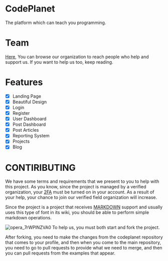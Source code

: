 # CodePlanet

The platform which can teach you programming.

#  Team

[Here](https://github.com/codeplanett), You can browse our organization to reach people who help and support us. If you want to help us too, keep reading.

# Features 

- [x] Landing Page
- [x] Beautiful Design
- [x] Login
- [x] Register
- [x] User Dashboard
- [x] Post Dashboard
- [x] Post Articles
- [x] Reporting System
- [x] Projects
- [x] Blog

# CONTIRIBUTING

We have some terms and requirements that we present to you to help with this project.
As you know, since the project is managed by a verified organization, your [2FA](https://github.com/settings/security) must be turned on in your account.
As a result of your help, your chance to join our verified field organization will increase.

Since the project is a project that receives [MARKDOWN](https://www.markdownguide.org) support and usually uses this type of font in its wiki, you should be able to perform simple markdown operations.

![opera_7rWPINZVA0](https://user-images.githubusercontent.com/31706007/123513180-5d139380-d694-11eb-8b30-86cda7048004.png)
To help us, you must both start and fork the project.

After forking, you need to make the changes from the codeplanet repository that comes to your profile, and then when you come to the main repository, you need to go to pull requests to provide what we need to merge, and then you can pull requests from the examples that appear.
